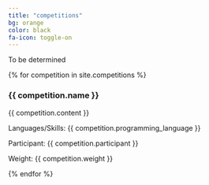 ```yaml
---
title: "competitions"
bg: orange
color: black
fa-icon: toggle-on
---
```


To be determined
<div class="row">
{% for competition in site.competitions %}
<div class="column">
  <h3>{{ competition.name }}</h3>
    <p>{{ competition.content  }}</p>
    <p>Languages/Skills: {{ competition.programming_language  }}</p>
    <p>Participant: {{ competition.participant }}</p>
    <p>Weight: {{ competition.weight }}</p>
</div>
  {% endfor %}
</div>